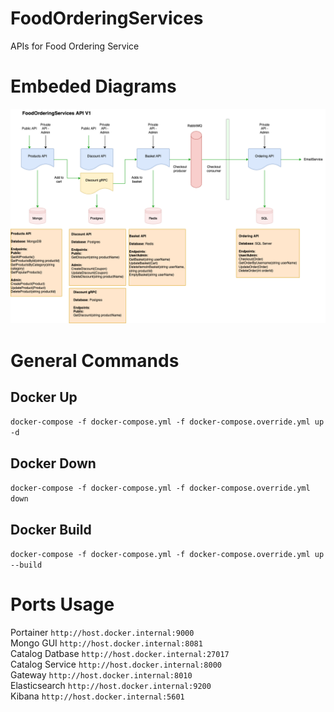 # FoodOrderingServices
APIs for Food Ordering Service

# Embeded Diagrams
![Alt text here](SAD.png)

# General Commands

## Docker Up
`docker-compose -f docker-compose.yml -f docker-compose.override.yml up -d`

## Docker Down
`docker-compose -f docker-compose.yml -f docker-compose.override.yml down`

## Docker Build
`docker-compose -f docker-compose.yml -f docker-compose.override.yml up --build`

# Ports Usage
Portainer `http://host.docker.internal:9000`  
Mongo GUI `http://host.docker.internal:8081`  
Catalog Datbase `http://host.docker.internal:27017`  
Catalog Service `http://host.docker.internal:8000`  
Gateway `http://host.docker.internal:8010`  
Elasticsearch `http://host.docker.internal:9200`  
Kibana `http://host.docker.internal:5601`  